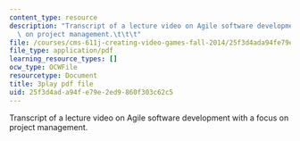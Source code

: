 ```yaml
---
content_type: resource
description: "Transcript of a lecture video on Agile software development with a focus\
  \ on project management.\t\t\t"
file: /courses/cms-611j-creating-video-games-fall-2014/25f3d4ada94fe79e2ed9860f303c62c5_nrfl6GAQy2s.pdf
file_type: application/pdf
learning_resource_types: []
ocw_type: OCWFile
resourcetype: Document
title: 3play pdf file
uid: 25f3d4ad-a94f-e79e-2ed9-860f303c62c5
---
```

Transcript of a lecture video on Agile software development with a focus on project management.			

